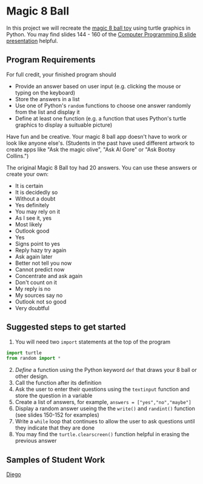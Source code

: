 Magic 8 Ball
============
In this project we will recreate the [magic 8 ball toy](https://www.magic8ball.org/inside-the-magic-8-ball/) using turtle graphics in Python. You may find slides 144 - 160 of the [Computer Programming B slide presentation](https://docs.google.com/presentation/d/1rICcmNbnGYsB-cV_6EatPyzcOS2sId80Jh2kayUzm4Q/edit?usp=sharing) helpful.
 
Program Requirements
-------------------
For full credit, your finished program should
+ Provide an answer based on user input (e.g. clicking the mouse or typing on the keyboard)
+ Store the answers in a list
+ Use one of Python's `random` functions to choose one answer randomly from the list and display it
+ Define at least one function (e.g. a function that uses Python's turtle graphics to display a suituable picture)
 
Have fun and be creative. Your magic 8 ball app doesn't have to work or look like anyone else's. (Students in the past have used different artwork to create apps like "Ask the magic olive", "Ask Al Gore" or "Ask Bootsy Collins.") 
 
The original Magic 8 Ball toy had 20 answers. You can use these answers or create your own:
+ It is certain
+ It is decidedly so
+ Without a doubt
+ Yes definitely
+ You may rely on it
+ As I see it, yes
+ Most likely
+ Outlook good
+ Yes
+ Signs point to yes
+ Reply hazy try again
+ Ask again later
+ Better not tell you now
+ Cannot predict now
+ Concentrate and ask again
+ Don't count on it
+ My reply is no
+ My sources say no
+ Outlook not so good
+ Very doubtful

Suggested steps to get started
------------------------------
1. You will need two `import` statements at the top of the program
```python
import turtle
from random import *
```
2. *Define* a function using the Python keyword `def` that draws your 8 ball or other design.
3. Call the function after its definition
4. Ask the user to enter their questions using the `textinput` function and store the question in a variable 
5. Create a list of answers, for example, `answers = ["yes","no","maybe"]`
6. Display a random answer useing the the `write()` and `randint()` function (see slides 150-152 for examples)
7. Write a `while` loop that continues to allow the user to ask questions until they indicate that they are done
8. You may find the `turtle.clearscreen()` function helpful in erasing the previous answer

Samples of Student Work
------------------------------
[Diego](Diego8Ball.gif)   
